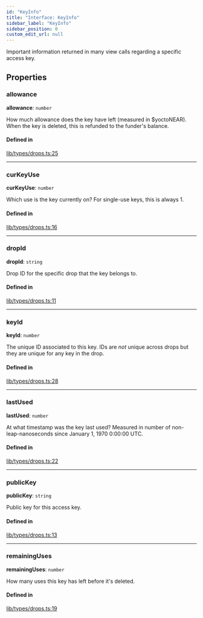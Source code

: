 ```yaml
---
id: "KeyInfo"
title: "Interface: KeyInfo"
sidebar_label: "KeyInfo"
sidebar_position: 0
custom_edit_url: null
---
```


Important information returned in many view calls regarding a specific access key.

## Properties

### allowance

 **allowance**: `number`

How much allowance does the key have left (measured in $yoctoNEAR). When the key is deleted, this is refunded to the funder's balance.

#### Defined in

[lib/types/drops.ts:25](https://github.com/keypom/keypom-js/blob/53ee056a4/packages/core/src/lib/types/drops.ts#L25)

___

### curKeyUse

 **curKeyUse**: `number`

Which use is the key currently on? For single-use keys, this is always 1.

#### Defined in

[lib/types/drops.ts:16](https://github.com/keypom/keypom-js/blob/53ee056a4/packages/core/src/lib/types/drops.ts#L16)

___

### dropId

 **dropId**: `string`

Drop ID for the specific drop that the key belongs to.

#### Defined in

[lib/types/drops.ts:11](https://github.com/keypom/keypom-js/blob/53ee056a4/packages/core/src/lib/types/drops.ts#L11)

___

### keyId

 **keyId**: `number`

The unique ID associated to this key. IDs are *not* unique across drops but they are unique for any key in the drop.

#### Defined in

[lib/types/drops.ts:28](https://github.com/keypom/keypom-js/blob/53ee056a4/packages/core/src/lib/types/drops.ts#L28)

___

### lastUsed

 **lastUsed**: `number`

At what timestamp was the key last used? Measured in number of non-leap-nanoseconds since January 1, 1970 0:00:00 UTC.

#### Defined in

[lib/types/drops.ts:22](https://github.com/keypom/keypom-js/blob/53ee056a4/packages/core/src/lib/types/drops.ts#L22)

___

### publicKey

 **publicKey**: `string`

Public key for this access key.

#### Defined in

[lib/types/drops.ts:13](https://github.com/keypom/keypom-js/blob/53ee056a4/packages/core/src/lib/types/drops.ts#L13)

___

### remainingUses

 **remainingUses**: `number`

How many uses this key has left before it's deleted.

#### Defined in

[lib/types/drops.ts:19](https://github.com/keypom/keypom-js/blob/53ee056a4/packages/core/src/lib/types/drops.ts#L19)
